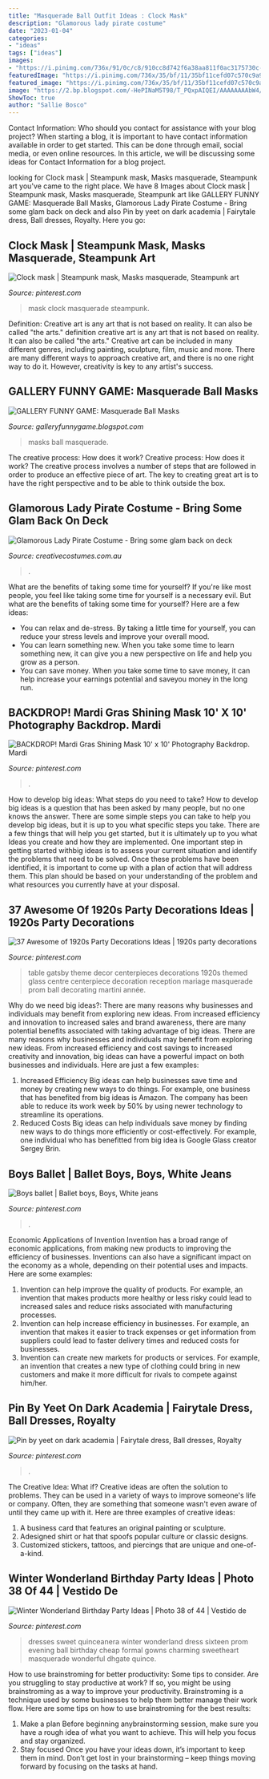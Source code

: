 ```yaml
---
title: "Masquerade Ball Outfit Ideas : Clock Mask"
description: "Glamorous lady pirate costume"
date: "2023-01-04"
categories:
- "ideas"
tags: ["ideas"]
images:
- "https://i.pinimg.com/736x/91/0c/c8/910cc8d742f6a38aa811f0ac3175730c--steam-punk-masquerade-masks.jpg"
featuredImage: "https://i.pinimg.com/736x/35/bf/11/35bf11cefd07c570c9a98b8ce10f01ab--winter-wonderland-dress-winter-wonderland-birthday.jpg"
featured_image: "https://i.pinimg.com/736x/35/bf/11/35bf11cefd07c570c9a98b8ce10f01ab--winter-wonderland-dress-winter-wonderland-birthday.jpg"
image: "https://2.bp.blogspot.com/-HePINaM5T98/T_PQxpAIQEI/AAAAAAAAbW4/DMXYPcthShQ/s1600/Masquerade+Ball+Masks+(25).jpg"
ShowToc: true
author: "Sallie Bosco"
---
```



Contact Information: Who should you contact for assistance with your blog project?
When starting a blog, it is important to have contact information available in order to get started. This can be done through email, social media, or even online resources. In this article, we will be discussing some ideas for Contact Information for a blog project.

	

		
looking for Clock mask | Steampunk mask, Masks masquerade, Steampunk art you've came to the right place. We have 8 Images about Clock mask | Steampunk mask, Masks masquerade, Steampunk art like GALLERY FUNNY GAME: Masquerade Ball Masks, Glamorous Lady Pirate Costume - Bring some glam back on deck and also Pin by yeet on dark academia | Fairytale dress, Ball dresses, Royalty. Here you go:
		
    
## Clock Mask | Steampunk Mask, Masks Masquerade, Steampunk Art

<img loading=lazy src="https://i.pinimg.com/736x/91/0c/c8/910cc8d742f6a38aa811f0ac3175730c--steam-punk-masquerade-masks.jpg" onerror="this.onerror=null;this.src='https://tse4.mm.bing.net/th?id=OIP.rRJO8Ps-x9sWSkSt0oyBLwHaNJ&amp;pid=15.1';" alt="Clock mask | Steampunk mask, Masks masquerade, Steampunk art">

_Source: pinterest.com_

>mask clock masquerade steampunk. 

	

Definition: Creative art is any art that is not based on reality. It can also be called "the arts."
definition creative art is any art that is not based on reality. It can also be called "the arts." Creative art can be included in many different genres, including painting, sculpture, film, music and more. There are many different ways to approach creative art, and there is no one right way to do it. However, creativity is key to any artist's success.

    
## GALLERY FUNNY GAME: Masquerade Ball Masks

<img loading=lazy src="https://2.bp.blogspot.com/-HePINaM5T98/T_PQxpAIQEI/AAAAAAAAbW4/DMXYPcthShQ/s1600/Masquerade+Ball+Masks+(25).jpg" onerror="this.onerror=null;this.src='https://tse2.mm.bing.net/th?id=OIP.2g-2YxWkefPLmVeY0HoEgAHaGP&amp;pid=15.1';" alt="GALLERY FUNNY GAME: Masquerade Ball Masks">

_Source: galleryfunnygame.blogspot.com_

>masks ball masquerade. 

	

The creative process: How does it work?
Creative process: How does it work?
The creative process involves a number of steps that are followed in order to produce an effective piece of art. The key to creating great art is to have the right perspective and to be able to think outside the box.

    
## Glamorous Lady Pirate Costume - Bring Some Glam Back On Deck

<img loading=lazy src="https://www.creativecostumes.com.au/wp-content/uploads/2020/09/Glamorous-Lady-Pirate-Costume.jpg" onerror="this.onerror=null;this.src='https://tse2.mm.bing.net/th?id=OIP.OrR_F9_wXQ98OKnSffXrlQHaJ4&amp;pid=15.1';" alt="Glamorous Lady Pirate Costume - Bring some glam back on deck">

_Source: creativecostumes.com.au_

>. 

	

What are the benefits of taking some time for yourself?
If you're like most people, you feel like taking some time for yourself is a necessary evil. But what are the benefits of taking some time for yourself? Here are a few ideas: 
- You can relax and de-stress. By taking a little time for yourself, you can reduce your stress levels and improve your overall mood. 
- You can learn something new. When you take some time to learn something new, it can give you a new perspective on life and help you grow as a person. 
- You can save money. When you take some time to save money, it can help increase your earnings potential and saveyou money in the long run.

    
## BACKDROP! Mardi Gras Shining Mask 10&#039; X 10&#039; Photography Backdrop. Mardi

<img loading=lazy src="https://i.pinimg.com/736x/a9/e3/0c/a9e30c2125698bdcecfbbe179af144a7--theme-halloween-masquerade-ball.jpg" onerror="this.onerror=null;this.src='https://tse3.mm.bing.net/th?id=OIP.wkD7nN_WhQGfVQ8oScDOmQHaHa&amp;pid=15.1';" alt="BACKDROP! Mardi Gras Shining Mask 10&#039; x 10&#039; Photography Backdrop. Mardi">

_Source: pinterest.com_

>. 

	

How to develop big ideas: What steps do you need to take?
How to develop big ideas is a question that has been asked by many people, but no one knows the answer. There are some simple steps you can take to help you develop big ideas, but it is up to you what specific steps you take. There are a few things that will help you get started, but it is ultimately up to you what Ideas you create and how they are implemented.
One important step in getting started withbig ideas is to assess your current situation and identify the problems that need to be solved. Once these problems have been identified, it is important to come up with a plan of action that will address them. This plan should be based on your understanding of the problem and what resources you currently have at your disposal.

    
## 37 Awesome Of 1920s Party Decorations Ideas | 1920s Party Decorations

<img loading=lazy src="https://i.pinimg.com/originals/7e/d5/92/7ed592eaf60b187f29645f55d5fe0a20.jpg" onerror="this.onerror=null;this.src='https://tse1.mm.bing.net/th?id=OIP.QyJJrD9XrwXejf4MvdZgTgHaLH&amp;pid=15.1';" alt="37 Awesome of 1920s Party Decorations Ideas | 1920s party decorations">

_Source: pinterest.com_

>table gatsby theme decor centerpieces decorations 1920s themed glass centre centerpiece decoration reception mariage masquerade prom ball decorating martini année. 

	

Why do we need big ideas?: There are many reasons why businesses and individuals may benefit from exploring new ideas. From increased efficiency and innovation to increased sales and brand awareness, there are many potential benefits associated with taking advantage of big ideas.
There are many reasons why businesses and individuals may benefit from exploring new ideas. From increased efficiency and cost savings to increased creativity and innovation, big ideas can have a powerful impact on both businesses and individuals. Here are just a few examples:
1. Increased Efficiency
Big ideas can help businesses save time and money by creating new ways to do things. For example, one business that has benefited from big ideas is Amazon. The company has been able to reduce its work week by 50% by using newer technology to streamline its operations.
2. Reduced Costs
Big ideas can help individuals save money by finding new ways to do things more efficiently or cost-effectively. For example, one individual who has benefitted from big idea is Google Glass creator Sergey Brin.

    
## Boys Ballet | Ballet Boys, Boys, White Jeans

<img loading=lazy src="https://i.pinimg.com/736x/03/62/90/0362900b890bd5dbfce7160d6b47020a.jpg" onerror="this.onerror=null;this.src='https://tse1.mm.bing.net/th?id=OIP.TwKiNNIXfb_dmpGflytibAHaLH&amp;pid=15.1';" alt="Boys ballet | Ballet boys, Boys, White jeans">

_Source: pinterest.com_

>. 

	

Economic Applications of Invention
Invention has a broad range of economic applications, from making new products to improving the efficiency of businesses. Inventions can also have a significant impact on the economy as a whole, depending on their potential uses and impacts. Here are some examples: 
1. Invention can help improve the quality of products. For example, an invention that makes products more healthy or less risky could lead to increased sales and reduce risks associated with manufacturing processes. 
2. Invention can help increase efficiency in businesses. For example, an invention that makes it easier to track expenses or get information from suppliers could lead to faster delivery times and reduced costs for businesses. 
3. Invention can create new markets for products or services. For example, an invention that creates a new type of clothing could bring in new customers and make it more difficult for rivals to compete against him/her.

    
## Pin By Yeet On Dark Academia | Fairytale Dress, Ball Dresses, Royalty

<img loading=lazy src="https://i.pinimg.com/736x/5f/25/45/5f2545c5320f639782c56b8c8edfb0f5.jpg" onerror="this.onerror=null;this.src='https://tse1.mm.bing.net/th?id=OIP.lY3PXTrDK6LeK5XKkyrG7wHaLH&amp;pid=15.1';" alt="Pin by yeet on dark academia | Fairytale dress, Ball dresses, Royalty">

_Source: pinterest.com_

>. 

	

The Creative Idea: What if?
Creative ideas are often the solution to problems. They can be used in a variety of ways to improve someone's life or company. Often, they are something that someone wasn't even aware of until they came up with it. Here are three examples of creative ideas: 
1. A business card that features an original painting or sculpture. 
2. Adesigned shirt or hat that spoofs popular culture or classic designs. 
3. Customized stickers, tattoos, and piercings that are unique and one-of-a-kind.

    
## Winter Wonderland Birthday Party Ideas | Photo 38 Of 44 | Vestido De

<img loading=lazy src="https://i.pinimg.com/736x/35/bf/11/35bf11cefd07c570c9a98b8ce10f01ab--winter-wonderland-dress-winter-wonderland-birthday.jpg" onerror="this.onerror=null;this.src='https://tse3.mm.bing.net/th?id=OIP.NImjNCNOe94Fxo_bCbbLbAHaLG&amp;pid=15.1';" alt="Winter Wonderland Birthday Party Ideas | Photo 38 of 44 | Vestido de">

_Source: pinterest.com_

>dresses sweet quinceanera winter wonderland dress sixteen prom evening ball birthday cheap formal gowns charming sweetheart masquerade wonderful dhgate quince. 

	

How to use brainstroming for better productivity: Some tips to consider.
Are you struggling to stay productive at work? If so, you might be using brainstroming as a way to improve your productivity. Brainstroming is a technique used by some businesses to help them better manage their work flow. Here are some tips on how to use brainstroming for the best results: 
1) Make a plan 
Before beginning anybrainstorming session, make sure you have a rough idea of what you want to achieve. This will help you focus and stay organized. 
2) Stay focused 
Once you have your ideas down, it’s important to keep them in mind. Don’t get lost in your brainstorming – keep things moving forward by focusing on the tasks at hand.

